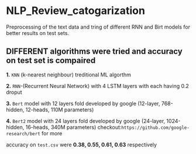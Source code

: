 # NLP_Review_catogarization
Preprocessing of the text data and tring of different RNN and Birt models for better results on test sets.

## DIFFERENT algorithms were tried and accuracy on test set is compaired ##
**1.** `KNN` (k-nearest neighbour) treditional ML algorthm 

**2.** `RNN`-(Recurrent Neural Network) with 4 LSTM layers with each having 0.2 droput

**3.** `Bert` model with 12 layers fold developed by google (12-layer, 768-hidden, 12-heads, 110M parameters)

**4.** `Bert2` model with 24 layers fold developed by google (24-layer, 1024-hidden, 16-heads, 340M parameters)
checkout:`https://github.com/google-research/bert` for more

accuracy on `test.csv` were **0.38, 0.55, 0.61, 0.63** respectively
